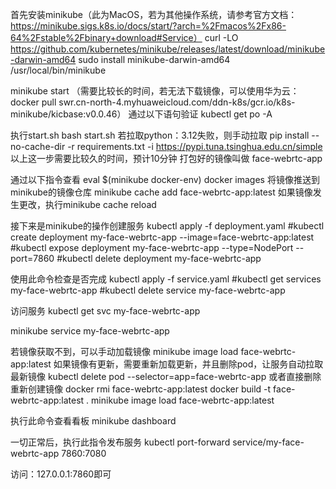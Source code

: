 首先安装minikube（此为MacOS，若为其他操作系统，请参考官方文档：https://minikube.sigs.k8s.io/docs/start/?arch=%2Fmacos%2Fx86-64%2Fstable%2Fbinary+download#Service）
curl -LO https://github.com/kubernetes/minikube/releases/latest/download/minikube-darwin-amd64
sudo install minikube-darwin-amd64 /usr/local/bin/minikube

minikube start （需要比较长的时间，若无法下载镜像，可以使用华为云：docker pull swr.cn-north-4.myhuaweicloud.com/ddn-k8s/gcr.io/k8s-minikube/kicbase:v0.0.46）
通过以下语句验证
kubectl get po -A


执行start.sh
bash start.sh
若拉取python：3.12失败，则手动拉取
pip install --no-cache-dir -r requirements.txt -i https://pypi.tuna.tsinghua.edu.cn/simple
以上这一步需要比较久的时间，预计10分钟
打包好的镜像叫做 face-webrtc-app

通过以下指令查看
eval $(minikube docker-env)
docker images
将镜像推送到minikube的镜像仓库
minikube cache add face-webrtc-app:latest
如果镜像发生更改，执行minikube cache reload


接下来是minikube的操作创建服务
kubectl apply -f deployment.yaml
#kubectl create deployment my-face-webrtc-app --image=face-webrtc-app:latest
#kubectl expose deployment my-face-webrtc-app --type=NodePort --port=7860
#kubectl delete deployment my-face-webrtc-app

使用此命令检查是否完成
kubectl apply -f service.yaml
#kubectl get services my-face-webrtc-app
#kubectl delete service my-face-webrtc-app

访问服务
kubectl get svc my-face-webrtc-app

minikube service my-face-webrtc-app

若镜像获取不到，可以手动加载镜像
minikube image load face-webrtc-app:latest
如果镜像有更新，需要重新加载更新，并且删除pod，让服务自动拉取最新镜像
kubectl delete pod --selector=app=face-webrtc-app
或者直接删除重新创建镜像
docker rmi face-webrtc-app:latest
docker build -t face-webrtc-app:latest .
minikube image load face-webrtc-app:latest


执行此命令查看看板
minikube dashboard

一切正常后，执行此指令发布服务
kubectl port-forward service/my-face-webrtc-app 7860:7080

访问：127.0.0.1:7860即可


